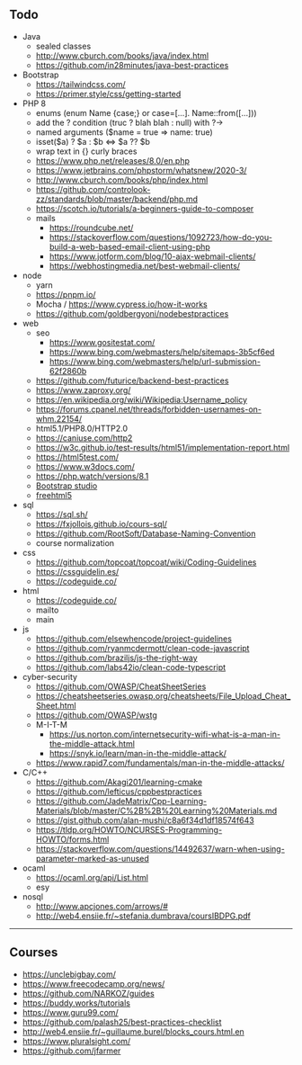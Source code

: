 ## Todo

- Java
  - sealed classes
  - http://www.cburch.com/books/java/index.html
  - https://github.com/in28minutes/java-best-practices
- Bootstrap
  - https://tailwindcss.com/
  - https://primer.style/css/getting-started
- PHP 8
  - enums (enum Name {case;} or case=[...]. Name::from([...]))
  - add the ? condition (truc ? blah blah : null) with ?->
  - named arguments ($name = true => name: true)
  - isset($a) ? $a : $b <=> $a ?? $b
  - wrap text in {} curly braces
  - https://www.php.net/releases/8.0/en.php
  - https://www.jetbrains.com/phpstorm/whatsnew/2020-3/
  - http://www.cburch.com/books/php/index.html
  - https://github.com/controlook-zz/standards/blob/master/backend/php.md
  - https://scotch.io/tutorials/a-beginners-guide-to-composer
  - mails
    - https://roundcube.net/
    - https://stackoverflow.com/questions/1092723/how-do-you-build-a-web-based-email-client-using-php
    - https://www.jotform.com/blog/10-ajax-webmail-clients/
    - https://webhostingmedia.net/best-webmail-clients/
- node
  - yarn
  - https://pnpm.io/
  - Mocha / https://www.cypress.io/how-it-works
  - https://github.com/goldbergyoni/nodebestpractices
- web
  - seo
    - https://www.gositestat.com/
    - https://www.bing.com/webmasters/help/sitemaps-3b5cf6ed
    - https://www.bing.com/webmasters/help/url-submission-62f2860b
  - https://github.com/futurice/backend-best-practices
  - https://www.zaproxy.org/
  - https://en.wikipedia.org/wiki/Wikipedia:Username_policy
  - https://forums.cpanel.net/threads/forbidden-usernames-on-whm.22154/
  - html5.1/PHP8.0/HTTP2.0
  - https://caniuse.com/http2
  - https://w3c.github.io/test-results/html51/implementation-report.html
  - https://html5test.com/
  - https://www.w3docs.com/
  - https://php.watch/versions/8.1
  - [Bootstrap studio](https://bootstrapstudio.io/)
  - [freehtml5](https://freehtml5.co/)
- sql
  - https://sql.sh/
  - https://fxjollois.github.io/cours-sql/
  - https://github.com/RootSoft/Database-Naming-Convention
  - course normalization
- css
  - https://github.com/topcoat/topcoat/wiki/Coding-Guidelines
  - https://cssguidelin.es/
  - https://codeguide.co/
- html
  - https://codeguide.co/
  - mailto
  - main
- js
  - https://github.com/elsewhencode/project-guidelines
  - https://github.com/ryanmcdermott/clean-code-javascript
  - https://github.com/braziljs/js-the-right-way
  - https://github.com/labs42io/clean-code-typescript
- cyber-security
  - https://github.com/OWASP/CheatSheetSeries
  - https://cheatsheetseries.owasp.org/cheatsheets/File_Upload_Cheat_Sheet.html
  - https://github.com/OWASP/wstg
  - M-I-T-M
    - https://us.norton.com/internetsecurity-wifi-what-is-a-man-in-the-middle-attack.html
    - https://snyk.io/learn/man-in-the-middle-attack/
  - https://www.rapid7.com/fundamentals/man-in-the-middle-attacks/
- C/C++
  - https://github.com/Akagi201/learning-cmake
  - https://github.com/lefticus/cppbestpractices
  - https://github.com/JadeMatrix/Cpp-Learning-Materials/blob/master/C%2B%2B%20Learning%20Materials.md
  - https://gist.github.com/alan-mushi/c8a6f34d1df18574f643
  - https://tldp.org/HOWTO/NCURSES-Programming-HOWTO/forms.html
  - https://stackoverflow.com/questions/14492637/warn-when-using-parameter-marked-as-unused
- ocaml
  - https://ocaml.org/api/List.html
  - esy
- nosql
  - http://www.apcjones.com/arrows/#
  - http://web4.ensiie.fr/~stefania.dumbrava/coursIBDPG.pdf

<hr>

## Courses

- https://unclebigbay.com/
- https://www.freecodecamp.org/news/
- https://github.com/NARKOZ/guides
- https://buddy.works/tutorials
- https://www.guru99.com/
- https://github.com/palash25/best-practices-checklist
- http://web4.ensiie.fr/~guillaume.burel/blocks_cours.html.en
- https://www.pluralsight.com/
- https://github.com/jfarmer
